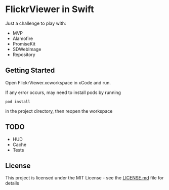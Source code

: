 # FlickrViewer in Swift

Just a challenge to play with:
* MVP
* Alamofire
* PromiseKit
* SDWebImage
* Repository

## Getting Started

Open FlickrViewer.xcworkspace in xCode and run.

If any error occurs, may need to install pods by running

```
pod install
```
in the project directory, then reopen the workspace

## TODO
* HUD
* Cache
* Tests
## License

This project is licensed under the MIT License - see the [LICENSE.md](LICENSE.md) file for details

